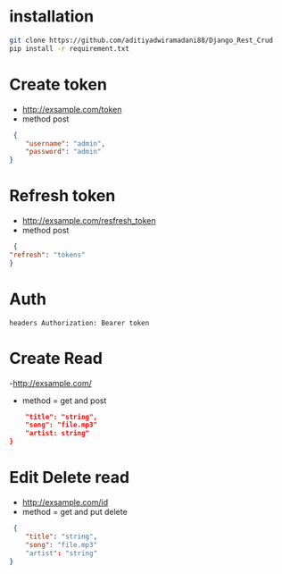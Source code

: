 
# installation
```sh
git clone https://github.com/aditiyadwiramadani88/Django_Rest_Crud
pip install -r requirement.txt

```
 # Create token 
 - http://exsample.com/token
- method post

```json
 {
    "username": "admin",
    "password": "admin"
}

```
# Refresh token

- http://exsample.com/resfresh_token
- method post 

```json
 {
"refresh": "tokens"
}

```  
# Auth

```
headers Authorization: Bearer token
```
# Create Read


-http://exsample.com/
- method = get and post

```json
	"title": "string",
	"song": "file.mp3"
	"artist: string"
}

```

# Edit Delete read 

- http://exsample.com/id
- method = get and put delete 

```json
 {
	"title": "string",
	"song": "file.mp3" 
	"artist": "string"
}

```


